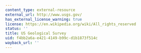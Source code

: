 ```yaml
---
content_type: external-resource
external_url: http://www.usgs.gov/
has_external_license_warning: true
license: https://en.wikipedia.org/wiki/All_rights_reserved
status: ''
title: US Geological Survey
uid: f4bb2a6a-e421-4149-b99c-d1b1873f514c
wayback_url: ''
---
```

